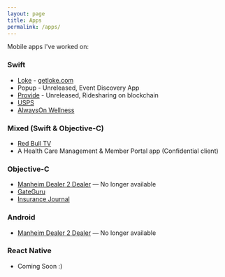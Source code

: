 ```yaml
---
layout: page
title: Apps
permalink: /apps/
---
```


Mobile apps I've worked on:

### Swift
- [Loke](https://itunes.apple.com/us/app/loke/id1147539602?mt=8) - [getloke.com](http://www.getloke.com/)
- Popup - Unreleased, Event Discovery App
- [Provide](http://provideapp.com) - Unreleased, Ridesharing on blockchain
- [USPS](https://itunes.apple.com/us/app/usps-mobile/id339597578?mt=8)
- [AlwaysOn Wellness](https://itunes.apple.com/us/app/alwayson-wellness/id927685764?mt=8)

### Mixed (Swift & Objective-C)
- [Red Bull TV](https://itunes.apple.com/us/app/red-bull-tv/id364269164?mt=8)
- A Health Care Management & Member Portal app (Confidential client)

### Objective-C
- [Manheim Dealer 2 Dealer](https://tapfame.com/app/535829871/manheim-dealer-2-dealer/) — No longer available
- [GateGuru](http://itunes.apple.com/us/app/gateguru-airport-info-flight/id326862399?mt=8)
- [Insurance Journal](https://itunes.apple.com/us/app/insurance-journal-news/id330355119?mt=8)

### Android
- [Manheim Dealer 2 Dealer](https://apkpure.com/dealer-2-dealer/com.dealermatch.android) — No longer available

### React Native
- Coming Soon :)
